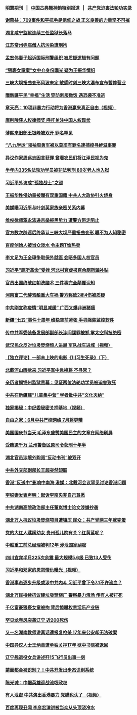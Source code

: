 #### [明慧期刊](https://github.com/gfw-breaker/mh-qikan) &nbsp;&nbsp;|&nbsp;&nbsp; [中国古典舞神韵特别报道](https://github.com/gfw-breaker/mh-news/blob/master/shenyun.md?t=07081536) &nbsp;&nbsp;|&nbsp;&nbsp; [共产党迫害法轮功实录](https://github.com/gfw-breaker/mh-news/blob/master/README.md?t=07081536)  

#### [谢燕益：709事件和平抗争是信仰之战  正义良善的力量坚不可摧](../pages/soh_zgxw/n3016309.md?t=07081536) 

#### [湖北咸宁监狱连续三任监狱长落马](../pages/soh_zgxw/n3016099.md?t=07081536) 

#### [江苏常州寺庙僧人抗污染遭刑拘](../pages/soh_zgxw/n3015919.md?t=07081536) 

#### [孟宏伟妻子起诉国际刑警组织 被质疑逻辑有问题](../pages/soh_zgxw/n3015925.md?t=07081536) 

#### [“猥亵女童案”女中介身份曝光  疑为王振华情妇](../pages/soh_zgxw/n3015697.md?t=07081536) 

#### [三峡大坝扭曲变形风波未定 敏感时刻三峡大瀑布宣布暂停营业](../pages/soh_zgxw/n3015337.md?t=07081536) 

#### [曝新疆平民“幸福”生活   穿防刺服做饭 遇恐袭不准逃](../pages/soh_zgxw/n3015490.md?t=07081536) 

#### [章天亮：10项非暴力行动将为香港赢来真正自由（视频）](../pages/soh_zgxw/n3015382.md?t=07081536) 

#### [唐荆陵获人权律师奖 呼吁关注中国人权现状](../pages/soh_zgxw/n3015307.md?t=07081536) 

#### [薄熙来旧部王银峰被双开 罪名罕见](../pages/soh_zgxw/n3015145.md?t=07081536) 

#### [“八九学运”领袖周勇军被以莫须有罪名逮捕控寻衅滋事罪](../pages/soh_zgxw/n3015223.md?t=07081536) 

#### [异议作家周远志因言获罪 曾曝农民们将江泽民视为鬼](../pages/soh_zgxw/n3015097.md?t=07081536) 

#### [半年内335名法轮功学员被非法判刑 89岁老人也入狱](../pages/soh_zgxw/n3015013.md?t=07081536) 

#### [习近平外访成“孤独战士”之谜](../pages/soh_zgxw/n3014380.md?t=07081536) 

#### [王振华性侵幼童被曝有双重国籍 中共人大政协引火烧身](../pages/soh_zgxw/n3013795.md?t=07081536) 

#### [美媒曝习近平与叶剑英家族亲密关系内幕](../pages/soh_zgxw/n3013987.md?t=07081536) 

#### [维权律师覃永沛进京举报黑势力  遭警方带走阻止](../pages/soh_zgxw/n3013552.md?t=07081536) 

#### [官方数次辟谣后终承认三峡大坝严重扭曲变形 曝不为人知秘密](../pages/soh_zgxw/n3013456.md?t=07081536) 

#### [百度创始人被当众泼水 令主题T恤热卖](../pages/soh_zgxw/n3013519.md?t=07081536) 

#### [李文足为王全璋争取保外就医 会晤多国人权官员](../pages/soh_zgxw/n3013336.md?t=07081536) 

#### [习近平“厕所革命”受挫  河北村官虚报百余厕所骗补贴](../pages/soh_zgxw/n3013309.md?t=07081536) 

#### [官员出国终破红朝洗脑术 三件事完全颠覆认知](../pages/soh_zgxw/n3005122.md?t=07081536) 

#### [河南富二代醉驾酿重大车祸  警方称致2死4伤被质疑](../pages/soh_zgxw/n3012640.md?t=07081536) 

#### [中共刚宣称疫情“明显减缓”  广西又爆非洲猪瘟](../pages/soh_zgxw/n3012517.md?t=07081536) 

#### [新疆“七五”事件十周年 维稳空前紧张 手机强装监控软件](../pages/soh_zgxw/n3011692.md?t=07081536) 

#### [传中共军委装备发展部副部长涉间谍罪被抓 掌太空科技绝密](../pages/soh_zgxw/n3011326.md?t=07081536) 

#### [武汉民众反对垃圾焚烧惊人进展 军队战车进城（视频）](../pages/soh_zgxw/n3011137.md?t=07081536) 

#### [【独立评论】一部未上映的电影《川习生死录》（下）](../pages/soh_zgxw/n3006925.md?t=07081536) 

#### [北戴河山雨欲来 习近平军中急换将 不寻常？](../pages/soh_zgxw/n3010153.md?t=07081536) 

#### [亲历者揭锦州监狱黑幕：见证两位法轮功学员被迫害致死](../pages/soh_zgxw/n3006169.md?t=07081536) 

#### [中共在新疆建“儿童集中营”  学者批中共“文化灭绝”](../pages/soh_zgxw/n3010750.md?t=07081536) 

#### [独家揭秘：中纪委秘密关押基地（视频）](../pages/soh_zgxw/n3010399.md?t=07081536) 

#### [自由之家：6月中共严控网络 7月将更糟](../pages/soh_zgxw/n3009604.md?t=07081536) 

#### [美国国庆节当天 毛泽东盛赞美国民主的文章在网络刷屏](../pages/soh_zgxw/n3009346.md?t=07081536) 

#### [受贿逾千万 兰州警备区原司令获刑十年半](../pages/soh_zgxw/n3009400.md?t=07081536) 

#### [湖北官员涉境外购阅“反动书刊”被双开](../pages/soh_zgxw/n3009325.md?t=07081536) 

#### [中共外交部副部长王超突然卸职](../pages/soh_zgxw/n3009025.md?t=07081536) 

#### [香港“反送中”影响中南海 港媒：北戴河会议罕见讨论香港问题](../pages/soh_zgxw/n3008794.md?t=07081536) 

#### [李锐妻发表声明：起诉李南央非自己意愿](../pages/soh_zgxw/n3008833.md?t=07081536) 

#### [中共湖南高院政治部主任董岚博士论文涉嫌抄袭](../pages/soh_zgxw/n3008677.md?t=07081536) 

#### [湖北万人抗议垃圾焚烧项目遭镇压 民众：共产党两三年就完蛋](../pages/soh_zgxw/n3008557.md?t=07081536) 

#### [党的大红人蹂躏幼女 贵州孤儿院有关？红黄蓝呢？](../pages/soh_zgxw/n3008437.md?t=07081536) 

#### [中船重工前总经理被判12年  涉泄国家祕密](../pages/soh_zgxw/n3008164.md?t=07081536) 

#### [四川宜宾半月225次余震  最大规模5.6级  已致13人受伤](../pages/soh_zgxw/n3007648.md?t=07081536) 

#### [习近平和邓家的恩怨情仇曝光（视频）](../pages/soh_zgxw/n3007204.md?t=07081536) 

#### [香港事态逐步升级或涉中共内斗 习近平曾下令7.1不许流血？](../pages/soh_zgxw/n3007075.md?t=07081536) 

#### [湖北万民持续抗议建垃圾焚烧厂 警察暴力清场 传有人被打死](../pages/soh_zgxw/n3007081.md?t=07081536) 

#### [千亿富豪猥亵女童被拘 背后惊曝权贵淫乐产业链](../pages/soh_zgxw/n3007003.md?t=07081536) 

#### [罕见龙卷风突袭辽宁 近200死伤](../pages/soh_zgxw/n3006964.md?t=07081536) 

#### [又一名湖南教师讲真话遭报复枪杀 17年来公安却无法破案](../pages/soh_zgxw/n3006733.md?t=07081536) 

#### [中国异议人士王炳章遭单独关押17年  狱中书信被退回](../pages/soh_zgxw/n3006778.md?t=07081536) 

#### [辽宁舰退役女兵讲述歼15飞行员出事一刻](../pages/soh_zgxw/n3006655.md?t=07081536) 

#### [蒙面都会被识别？！中共开发出步态识别系统](../pages/soh_zgxw/n3006604.md?t=07081536) 

#### [陈光诚：巾帼英雄迎战流氓政权](../pages/soh_zgxw/n3006271.md?t=07081536) 

#### [有人泄密 中共演出香港暴力 党媒也认了 （视频）](../pages/soh_zgxw/n3005203.md?t=07081536) 

#### [百度再现丑闻  李彦宏演讲被当众从头顶浇冷水](../pages/soh_zgxw/n3005638.md?t=07081536) 

